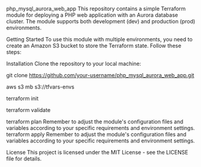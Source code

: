 php_mysql_aurora_web_app
This repository contains a simple Terraform module for deploying a PHP web application with an Aurora database cluster. The module supports both development (dev) and production (prod) environments.

Getting Started To use this module with multiple environments, you need to create an Amazon S3 bucket to store the Terraform state. Follow these steps:

Installation
Clone the repository to your local machine:

git clone https://github.com/your-username/php_mysql_aurora_web_app.git

aws s3 mb s3://tfvars-envs

terraform init

terraform validate

terraform plan
Remember to adjust the module's configuration files and variables according to your specific requirements and environment settings.
terraform apply
Remember to adjust the module's configuration files and variables according to your specific requirements and environment settings.

License
This project is licensed under the MIT License - see the LICENSE file for details.
